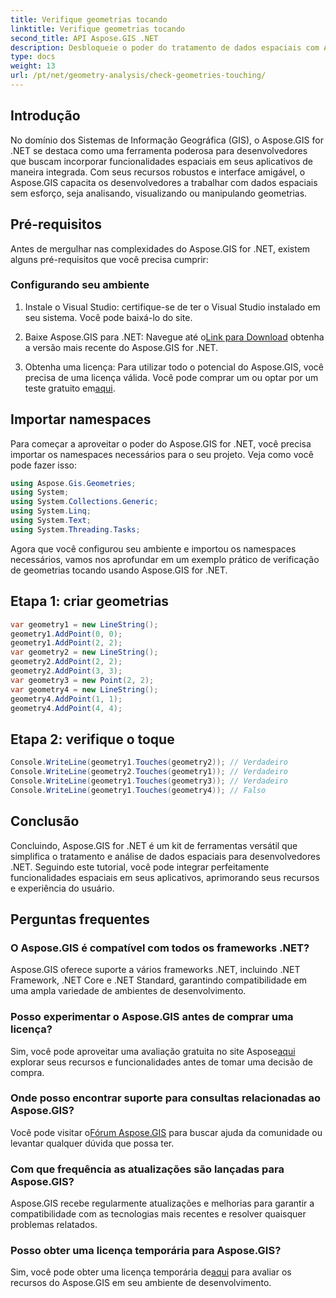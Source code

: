 ```yaml
---
title: Verifique geometrias tocando
linktitle: Verifique geometrias tocando
second_title: API Aspose.GIS .NET
description: Desbloqueie o poder do tratamento de dados espaciais com Aspose.GIS for .NET. Integre perfeitamente funcionalidades espaciais em seus aplicativos com este versátil kit de ferramentas.
type: docs
weight: 13
url: /pt/net/geometry-analysis/check-geometries-touching/
---
```

## Introdução
No domínio dos Sistemas de Informação Geográfica (GIS), o Aspose.GIS for .NET se destaca como uma ferramenta poderosa para desenvolvedores que buscam incorporar funcionalidades espaciais em seus aplicativos de maneira integrada. Com seus recursos robustos e interface amigável, o Aspose.GIS capacita os desenvolvedores a trabalhar com dados espaciais sem esforço, seja analisando, visualizando ou manipulando geometrias.
## Pré-requisitos
Antes de mergulhar nas complexidades do Aspose.GIS for .NET, existem alguns pré-requisitos que você precisa cumprir:
### Configurando seu ambiente
1. Instale o Visual Studio: certifique-se de ter o Visual Studio instalado em seu sistema. Você pode baixá-lo do site.
   
2.  Baixe Aspose.GIS para .NET: Navegue até o[Link para Download](https://releases.aspose.com/gis/net/) obtenha a versão mais recente do Aspose.GIS for .NET.
3.  Obtenha uma licença: Para utilizar todo o potencial do Aspose.GIS, você precisa de uma licença válida. Você pode comprar um ou optar por um teste gratuito em[aqui](https://releases.aspose.com/).

## Importar namespaces
Para começar a aproveitar o poder do Aspose.GIS for .NET, você precisa importar os namespaces necessários para o seu projeto. Veja como você pode fazer isso:

```csharp
using Aspose.Gis.Geometries;
using System;
using System.Collections.Generic;
using System.Linq;
using System.Text;
using System.Threading.Tasks;
```

Agora que você configurou seu ambiente e importou os namespaces necessários, vamos nos aprofundar em um exemplo prático de verificação de geometrias tocando usando Aspose.GIS for .NET.
## Etapa 1: criar geometrias
```csharp
var geometry1 = new LineString();
geometry1.AddPoint(0, 0);
geometry1.AddPoint(2, 2);
var geometry2 = new LineString();
geometry2.AddPoint(2, 2);
geometry2.AddPoint(3, 3);
var geometry3 = new Point(2, 2);
var geometry4 = new LineString();
geometry4.AddPoint(1, 1);
geometry4.AddPoint(4, 4);
```
## Etapa 2: verifique o toque
```csharp
Console.WriteLine(geometry1.Touches(geometry2)); // Verdadeiro
Console.WriteLine(geometry2.Touches(geometry1)); // Verdadeiro
Console.WriteLine(geometry1.Touches(geometry3)); // Verdadeiro
Console.WriteLine(geometry1.Touches(geometry4)); // Falso
```

## Conclusão
Concluindo, Aspose.GIS for .NET é um kit de ferramentas versátil que simplifica o tratamento e análise de dados espaciais para desenvolvedores .NET. Seguindo este tutorial, você pode integrar perfeitamente funcionalidades espaciais em seus aplicativos, aprimorando seus recursos e experiência do usuário.
## Perguntas frequentes
### O Aspose.GIS é compatível com todos os frameworks .NET?
Aspose.GIS oferece suporte a vários frameworks .NET, incluindo .NET Framework, .NET Core e .NET Standard, garantindo compatibilidade em uma ampla variedade de ambientes de desenvolvimento.
### Posso experimentar o Aspose.GIS antes de comprar uma licença?
 Sim, você pode aproveitar uma avaliação gratuita no site Aspose[aqui](https://purchase.aspose.com/temporary-license/) explorar seus recursos e funcionalidades antes de tomar uma decisão de compra.
### Onde posso encontrar suporte para consultas relacionadas ao Aspose.GIS?
 Você pode visitar o[Fórum Aspose.GIS](https://forum.aspose.com/c/gis/33) para buscar ajuda da comunidade ou levantar qualquer dúvida que possa ter.
### Com que frequência as atualizações são lançadas para Aspose.GIS?
Aspose.GIS recebe regularmente atualizações e melhorias para garantir a compatibilidade com as tecnologias mais recentes e resolver quaisquer problemas relatados.
### Posso obter uma licença temporária para Aspose.GIS?
 Sim, você pode obter uma licença temporária de[aqui](https://purchase.aspose.com/temporary-license/) para avaliar os recursos do Aspose.GIS em seu ambiente de desenvolvimento.
